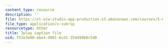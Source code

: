 ```yaml
---
content_type: resource
description: ''
file: https://ol-ocw-studio-app-production.s3.amazonaws.com/courses/5-07sc-biological-chemistry-i-fall-2013/f53e3e00ebe4d9016cd1354499b0c5d0_345Wz_7CrN4.srt
file_type: application/x-subrip
resourcetype: Other
title: 3play caption file
uid: f53e3e00-ebe4-d901-6cd1-354499b0c5d0
---
```

